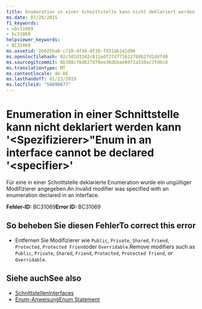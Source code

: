 ```yaml
---
title: Enumeration in einer Schnittstelle kann nicht deklariert werden kann '&lt;Spezifizierer&gt;"
ms.date: 07/20/2015
f1_keywords:
- vbc31069
- bc31069
helpviewer_keywords:
- BC31069
ms.assetid: 26025ba0-c710-4fd4-8f36-f931db142d96
ms.openlocfilehash: 02c502d3342c811adf37d7716127b9b2fd1ddfd0
ms.sourcegitcommit: 6b308cf6d627d78ee36dbbae8972a310ac7fd6c8
ms.translationtype: MT
ms.contentlocale: de-DE
ms.lasthandoff: 01/23/2019
ms.locfileid: "54690877"
---
```

# <a name="enum-in-an-interface-cannot-be-declared-ltspecifiergt"></a><span data-ttu-id="718d1-102">Enumeration in einer Schnittstelle kann nicht deklariert werden kann '&lt;Spezifizierer&gt;"</span><span class="sxs-lookup"><span data-stu-id="718d1-102">Enum in an interface cannot be declared '&lt;specifier&gt;'</span></span>
<span data-ttu-id="718d1-103">Für eine in einer Schnittstelle deklarierte Enumeration wurde ein ungültiger Modifizierer angegeben.</span><span class="sxs-lookup"><span data-stu-id="718d1-103">An invalid modifier was specified with an enumeration declared in an interface.</span></span>  
  
 <span data-ttu-id="718d1-104">**Fehler-ID:** BC31069</span><span class="sxs-lookup"><span data-stu-id="718d1-104">**Error ID:** BC31069</span></span>  
  
## <a name="to-correct-this-error"></a><span data-ttu-id="718d1-105">So beheben Sie diesen Fehler</span><span class="sxs-lookup"><span data-stu-id="718d1-105">To correct this error</span></span>  
  
-   <span data-ttu-id="718d1-106">Entfernen Sie Modifizierer wie `Public`, `Private`, `Shared`, `Friend`, `Protected`, `Protected Friend`oder `Overridable`.</span><span class="sxs-lookup"><span data-stu-id="718d1-106">Remove modifiers such as `Public`, `Private`, `Shared`, `Friend`, `Protected`, `Protected Friend`, or `Overridable`.</span></span>  
  
## <a name="see-also"></a><span data-ttu-id="718d1-107">Siehe auch</span><span class="sxs-lookup"><span data-stu-id="718d1-107">See also</span></span>
- [<span data-ttu-id="718d1-108">Schnittstellen</span><span class="sxs-lookup"><span data-stu-id="718d1-108">Interfaces</span></span>](../../visual-basic/programming-guide/language-features/interfaces/index.md)
- [<span data-ttu-id="718d1-109">Enum-Anweisung</span><span class="sxs-lookup"><span data-stu-id="718d1-109">Enum Statement</span></span>](../../visual-basic/language-reference/statements/enum-statement.md)

